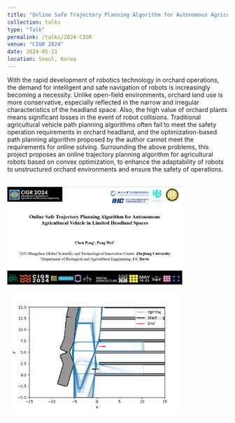```yaml
---
title: "Online Safe Trajectory Planning Algorithm for Autonomous Agricultural Vehicle in Limited Headland Spaces"
collection: talks
type: "Talk"
permalink: /talks/2024-CIGR
venue: "CIGR 2024"
date: 2024-05-21
location: Seoul, Korea
---
```


With the rapid development of robotics technology in orchard operations, the demand for intelligent and safe navigation of robots is increasingly becoming a necessity. Unlike open-field environments, orchard land use is more conservative, especially reflected in the narrow and irregular characteristics of the headland space. Also, the high value of orchard plants means significant losses in the event of robot collisions. Traditional agricultural vehicle path planning algorithms often fail to meet the safety operation requirements in orchard headland, and the optimization-based path planning algorithm proposed by the author cannot meet the requirements for online solving. Surrounding the above problems, this project proposes an online trajectory planning algorithm for agricultural robots based on convex optimization, to enhance the adaptability of robots to unstructured orchard environments and ensure the safety of operations. 

<br/><img src='/images/PPT-CIGR.png' width='400pt'>
<br/><img src='/images/optimal_trajectory.gif' width='400pt'>
